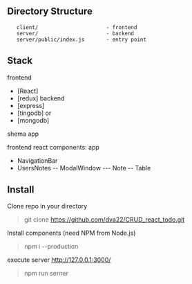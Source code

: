 Directory Structure
 -------------------

       client/                      - frontend
       server/						- backend
       server/public/index.js       - entry point
       

 Stack
 -------------------
frontend
- [React]
- [redux]
backend 
- [express]
- [tingodb]
or
- [mongodb]

shema app

frontend 
react components:
app
- NavigationBar
- UsersNotes
-- ModalWindow
--- Note
-- Table

 
 Install
 -------------------

Clone repo in your directory

> git clone https://github.com/dva22/CRUD_react_todo.git

Install components (need NPM from Node.js)

> npm i --production

execute server http://127.0.0.1:3000/

> npm run serner
